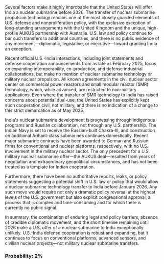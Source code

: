 Several factors make it highly improbable that the United States will offer India a nuclear submarine before 2026. The transfer of nuclear submarine propulsion technology remains one of the most closely guarded elements of U.S. defense and nonproliferation policy, with the exclusive exception of long-standing arrangements with the United Kingdom and the unique, high-profile AUKUS partnership with Australia. U.S. law and policy continue to bar such transfers to additional countries, and there is no public evidence of any movement—diplomatic, legislative, or executive—toward granting India an exception.

Recent official U.S.-India interactions, including joint statements and defense cooperation announcements from as late as February 2025, focus on expanding interoperability, co-production, and defense industrial collaborations, but make no mention of nuclear submarine technology or military nuclear propulsion. All known agreements in the civil nuclear sector center on commercial power reactors and small modular reactor (SMR) technology, which, while advanced, are restricted to non-military applications. Even where the transfer of SMR technology to India has raised concerns about potential dual-use, the United States has explicitly kept such cooperation civil, not military, and there is no indication of a change to this strict demarcation as of May 2025.

India's nuclear submarine development is progressing through indigenous programs and Russian collaboration, not through any U.S. partnership. The Indian Navy is set to receive the Russian-built Chakra-III, and construction on additional Arihant-class submarines continues domestically. Recent major submarine contracts have been awarded to German and Russian firms for conventional and nuclear platforms, respectively, with no U.S. involvement in the military nuclear sector. The only precedent for a U.S. military nuclear submarine offer—the AUKUS deal—resulted from years of negotiation and extraordinary geopolitical circumstances, and has not been treated as a template for Indian cooperation.

Furthermore, there have been no authoritative reports, leaks, or policy statements suggesting a potential shift in U.S. law or policy that would allow a nuclear submarine technology transfer to India before January 2026. Any such move would require not only a dramatic policy reversal at the highest levels of the U.S. government but also explicit congressional approval, a process that is complex and time-consuming and for which there is currently no public signal.

In summary, the combination of enduring legal and policy barriers, absence of credible diplomatic movement, and the short timeline remaining until 2026 make a U.S. offer of a nuclear submarine to India exceptionally unlikely. U.S.-India defense cooperation is robust and expanding, but it continues to focus on conventional platforms, advanced sensors, and civilian nuclear projects—not military nuclear submarine transfers.

### Probability: 2%